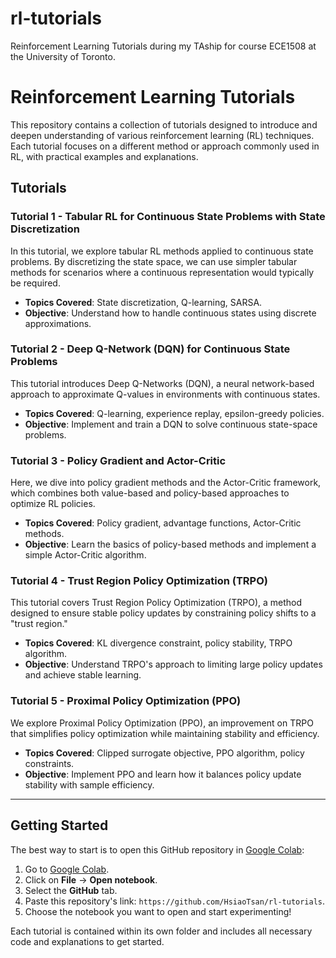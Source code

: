 # rl-tutorials
Reinforcement Learning Tutorials during my TAship for course ECE1508 at the University of Toronto.

# Reinforcement Learning Tutorials

This repository contains a collection of tutorials designed to introduce and deepen understanding of various reinforcement learning (RL) techniques. Each tutorial focuses on a different method or approach commonly used in RL, with practical examples and explanations.

## Tutorials

### Tutorial 1 - Tabular RL for Continuous State Problems with State Discretization
In this tutorial, we explore tabular RL methods applied to continuous state problems. By discretizing the state space, we can use simpler tabular methods for scenarios where a continuous representation would typically be required.

- **Topics Covered**: State discretization, Q-learning, SARSA.
- **Objective**: Understand how to handle continuous states using discrete approximations.

### Tutorial 2 - Deep Q-Network (DQN) for Continuous State Problems
This tutorial introduces Deep Q-Networks (DQN), a neural network-based approach to approximate Q-values in environments with continuous states.

- **Topics Covered**: Q-learning, experience replay, epsilon-greedy policies.
- **Objective**: Implement and train a DQN to solve continuous state-space problems.

### Tutorial 3 - Policy Gradient and Actor-Critic
Here, we dive into policy gradient methods and the Actor-Critic framework, which combines both value-based and policy-based approaches to optimize RL policies.

- **Topics Covered**: Policy gradient, advantage functions, Actor-Critic methods.
- **Objective**: Learn the basics of policy-based methods and implement a simple Actor-Critic algorithm.

### Tutorial 4 - Trust Region Policy Optimization (TRPO)
This tutorial covers Trust Region Policy Optimization (TRPO), a method designed to ensure stable policy updates by constraining policy shifts to a "trust region."

- **Topics Covered**: KL divergence constraint, policy stability, TRPO algorithm.
- **Objective**: Understand TRPO's approach to limiting large policy updates and achieve stable learning.

### Tutorial 5 - Proximal Policy Optimization (PPO)
We explore Proximal Policy Optimization (PPO), an improvement on TRPO that simplifies policy optimization while maintaining stability and efficiency.

- **Topics Covered**: Clipped surrogate objective, PPO algorithm, policy constraints.
- **Objective**: Implement PPO and learn how it balances policy update stability with sample efficiency.

---

## Getting Started

The best way to start is to open this GitHub repository in [Google Colab](https://colab.google.com):

1. Go to [Google Colab](https://colab.google.com).
2. Click on **File** -> **Open notebook**.
3. Select the **GitHub** tab.
4. Paste this repository's link: `https://github.com/HsiaoTsan/rl-tutorials`.
5. Choose the notebook you want to open and start experimenting!

Each tutorial is contained within its own folder and includes all necessary code and explanations to get started. 

